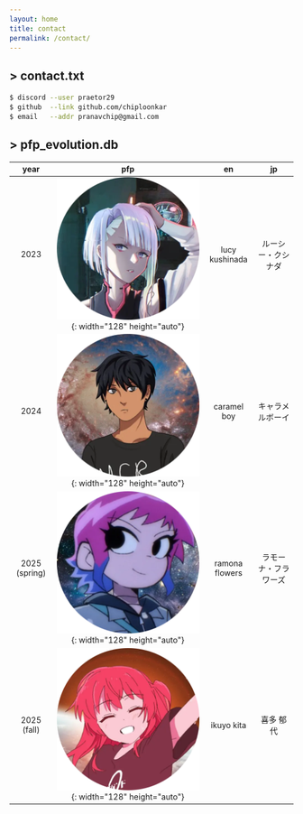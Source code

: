 ```yaml
---
layout: home
title: contact
permalink: /contact/
---
```


## > contact.txt
```bash
$ discord --user praetor29
$ github  --link github.com/chiploonkar
$ email   --addr pranavchip@gmail.com
```

## > pfp_evolution.db

| year          | pfp | en | jp |
|:-------------:|:---:|:--:|:--:|
| 2023          | ![2023](/assets/images/pfps/2023_1.webp){: width="128" height="auto"} | lucy kushinada | ルーシー・クシナダ
| 2024          | ![2024](/assets/images/pfps/2024_1.webp){: width="128" height="auto"} | caramel boy | キャラメルボーイ
| 2025 (spring) | ![2025](/assets/images/pfps/2025_1.webp){: width="128" height="auto"} | ramona flowers | ラモーナ・フラワーズ
| 2025 (fall)   | ![2025](/assets/images/pfps/2025_2.webp){: width="128" height="auto"} | ikuyo kita | 喜多 郁代